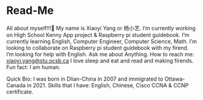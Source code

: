 # Read-Me
All about myself!!!👋
My name is Xiaoyi Yang or 杨小艺.
I’m currently working on High School Kenny App project & Raspberry pi student guidebook.
I’m currently learning English, Computer Engineer, Computer Science, Math.
I’m looking to collaborate on Raspberry pi student guidebook with my firend.
I’m looking for help with English.
Ask me about Anything.
How to reach me: xiaoyi.yang@stu.ocsb.ca
I love sleep and eat and read and making firends.
Fun fact: I am human.

Quick Bio: I was born in Dlian-China in 2007 and immigrated to Ottawa-Canada in 2021.
Skills that I have: English, Chinese, Cisco CCNA & CCNP certificate.

